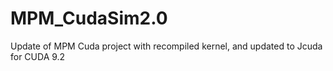 # MPM_CudaSim2.0
Update of MPM Cuda project with recompiled kernel, and updated to Jcuda for CUDA 9.2
